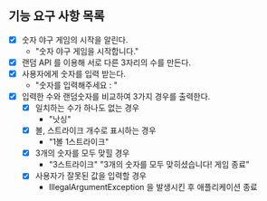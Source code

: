 ## 기능 요구 사항 목록

- [X] 숫자 야구 게임의 시작을 알린다.
  - "숫자 야구 게임을 시작합니다."
- [X] 랜덤 API 를 이용해 서로 다른 3자리의 수를 만든다.
- [X] 사용자에게 숫자를 입력 받는다.
  - "숫자를 입력해주세요 : "
- [X] 입력한 수와 랜덤숫자를 비교하여 3가지 경우를 출력한다.
  - [X] 일치하는 수가 하나도 없는 경우
    - "낫싱"
  - [X] 볼, 스트라이크 개수로 표시하는 경우 
    - "1볼 1스트라이크"
  - [X] 3개의 숫자를 모두 맞힐 경우 
    - "3스트라이크" "3개의 숫자를 모두 맞히셨습니다! 게임 종료"
  - [X] 사용자가 잘못된 값을 입력할 경우 
    - IllegalArgumentException 을 발생시킨 후 애플리케이션 종료